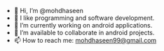 - 👋 Hi, I’m @mohdhaseen
- 👀 I like programming and software development.
- 🌱 I’m currently working on android applications. 
- 💞️ I’m available to collaborate in android projects.
- 📫 How to reach me: mohdhaseen99@gmail.com

<!---
mohdhaseen/mohdhaseen is a ✨ special ✨ repository because its `README.md` (this file) appears on your GitHub profile.
You can click the Preview link to take a look at your changes.
--->

